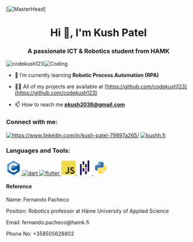 [![MasterHead](https://i.pinimg.com/736x/1b/1b/73/1b1b73143d5c509c4c60089337bd507f.jpg)]
<h1 align="center">Hi 👋, I'm Kush Patel</h1>
<h3 align="center">A passionate ICT & Robotics student from HAMK</h3>
<img align="right" alt="Coding" width="400" src="https://www.chawtechsolutions.com/wp-content/uploads/2019/03/developer-dribbble.gif">

<p align="left"> <img src="https://komarev.com/ghpvc/?username=codekush123&label=Profile%20views&color=0e75b6&style=flat" alt="codekush123" /> </p>

- 🌱 I’m currently learning **Robotic Process Automation (RPA)**

- 👨‍💻 All of my projects are available at [https://github.com/codekush123](https://github.com/codekush123)

- 📫 How to reach me **pkush2036@gmail.com**

<h3 align="left">Connect with me:</h3>
<p align="left">
<a href="https://www.linkedin.com/in/kush-patel-79897a265/" target="blank"><img align="center" src="https://raw.githubusercontent.com/rahuldkjain/github-profile-readme-generator/master/src/images/icons/Social/linked-in-alt.svg" alt="https://www.linkedin.com/in/kush-patel-79897a265/" height="30" width="40" /></a>
<a href="https://instagram.com/kushh.fi" target="blank"><img align="center" src="https://raw.githubusercontent.com/rahuldkjain/github-profile-readme-generator/master/src/images/icons/Social/instagram.svg" alt="kushh.fi" height="30" width="40" /></a>
</p>

<h3 align="left">Languages and Tools:</h3>
<p align="left"> <a href="https://www.cprogramming.com/" target="_blank" rel="noreferrer"> <img src="https://raw.githubusercontent.com/devicons/devicon/master/icons/c/c-original.svg" alt="c" width="40" height="40"/> </a> <a href="https://dart.dev" target="_blank" rel="noreferrer"> <img src="https://www.vectorlogo.zone/logos/dartlang/dartlang-icon.svg" alt="dart" width="40" height="40"/> </a> <a href="https://flutter.dev" target="_blank" rel="noreferrer"> <img src="https://www.vectorlogo.zone/logos/flutterio/flutterio-icon.svg" alt="flutter" width="40" height="40"/> </a> <a href="https://developer.mozilla.org/en-US/docs/Web/JavaScript" target="_blank" rel="noreferrer"> <img src="https://raw.githubusercontent.com/devicons/devicon/master/icons/javascript/javascript-original.svg" alt="javascript" width="40" height="40"/> </a> <a href="https://pandas.pydata.org/" target="_blank" rel="noreferrer"> <img src="https://raw.githubusercontent.com/devicons/devicon/2ae2a900d2f041da66e950e4d48052658d850630/icons/pandas/pandas-original.svg" alt="pandas" width="40" height="40"/> </a> <a href="https://www.python.org" target="_blank" rel="noreferrer"> <img src="https://raw.githubusercontent.com/devicons/devicon/master/icons/python/python-original.svg" alt="python" width="40" height="40"/> </a> </p>
<h4 align="left">Reference</h4>
<p>Name: Fernando Pacheco </p>
<p>Position: Robotics professor at Häme University of Applied Science</p>
<p>Email: fernando.pacheco@hamk.fi</p>
<p>Phone No: +358505628802</p>

